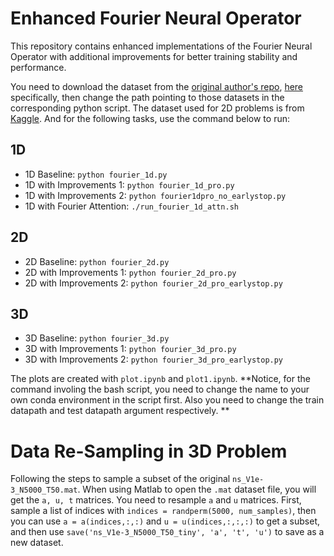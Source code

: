 # Enhanced Fourier Neural Operator

This repository contains enhanced implementations of the Fourier Neural Operator with additional improvements for better training stability and performance. 

You need to download the dataset from the [original author's repo](https://github.com/wesley-stone/fourier_neural_operator/tree/master), [here](https://drive.google.com/drive/folders/1UnbQh2WWc6knEHbLn-ZaXrKUZhp7pjt-) specifically, then change the path pointing to those datasets in the corresponding python script. The dataset used for 2D problems is from [Kaggle](https://www.kaggle.com/datasets/sentinelprimehk/darcy-flow-equation). And for the following tasks, use the command below to run: 

## 1D
- 1D Baseline: `python fourier_1d.py`
- 1D with Improvements 1: `python fourier_1d_pro.py`
- 1D with Improvements 2: `python fourier1dpro_no_earlystop.py`
- 1D with Fourier Attention: `./run_fourier_1d_attn.sh`

## 2D
- 2D Baseline: `python fourier_2d.py`
- 2D with Improvements 1: `python fourier_2d_pro.py`
- 2D with Improvements 2: `python fourier_2d_pro_earlystop.py`

## 3D
- 3D Baseline: `python fourier_3d.py`
- 3D with Improvements 1: `python fourier_3d_pro.py`
- 3D with Improvements 2: `python fourier_3d_pro_earlystop.py`

The plots are created with `plot.ipynb` and `plot1.ipynb`. 
**Notice, for the command involing the bash script, you need to change the name to your own conda environment in the script first. Also you need to change the train datapath and test datapath argument respectively. **

# Data Re-Sampling in 3D Problem
Following the steps to sample a subset of the original `ns_V1e-3_N5000_T50.mat`. 
When using Matlab to open the `.mat` dataset file, you will get the `a, u, t` matrices. You need to resample `a` and `u` matrices. First, sample a list of indices with `indices = randperm(5000, num_samples)`, then you can use `a = a(indices,:,:)` and `u = u(indices,:,:,:)` to get a subset, and then use `save('ns_V1e-3_N5000_T50_tiny', 'a', 't', 'u')` to save as a new dataset. 